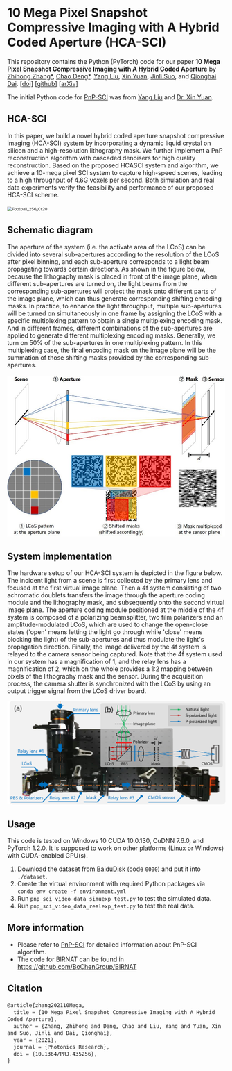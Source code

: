 # 10 Mega Pixel Snapshot Compressive Imaging with A Hybrid Coded Aperture (HCA-SCI) 
This repository contains the Python (PyTorch) code for our paper **10 Mega Pixel Snapshot Compressive Imaging with A Hybrid Coded Aperture** by [Zhihong Zhang*](https://zhihongz.github.io/),  [Chao Deng*](https://www.researchgate.net/profile/Chao-Deng-9), [Yang Liu](https://liuyang12.github.io/), [Xin Yuan](https://www.bell-labs.com/usr/x.yuan), [Jinli Suo](https://sites.google.com/site/suojinli/), and [Qionghai Dai](http://media.au.tsinghua.edu.cn/). [[doi\]](https://doi.org/10.1364/PRJ.435256) [[github\]](https://github.com/zhihongz/HCA-SCI) [[arXiv\]](https://arxiv.org/abs/2106.15765)

The initial Python code for [PnP-SCI](https://github.com/liuyang12/PnP-SCI) was from [Yang Liu](https://liuyang12.github.io "Yang Liu, MIT") and [Dr. Xin Yuan](https://sites.google.com/site/eiexyuan/ "Dr. Xin Yuan, Bell Labs").



## HCA-SCI

In this paper, we build a novel hybrid coded aperture snapshot compressive imaging (HCA-SCI) system by incorporating a dynamic liquid crystal on silicon and a high-resolution lithography mask. We further implement a PnP reconstruction algorithm with cascaded denoisers for high quality reconstruction. Based on the proposed HCASCI system and algorithm, we achieve a 10-mega pixel SCI system to capture high-speed scenes, leading to a high throughput of 4.6G voxels per second. Both simulation and real data experiments verify the feasibility and performance of our proposed HCA-SCI scheme.

<img src="_asset/Football_256_Cr20.gif" alt="Football_256_Cr20" style="zoom:67%;" />

## Schematic diagram

The aperture of the system (i.e. the activate area of the LCoS) can be divided into several sub-apertures according to the resolution of the LCoS after pixel binning, and each sub-aperture corresponds to a light beam propagating towards certain directions. As shown in the figure below, because the lithography mask is placed in front of the image plane, when different sub-apertures are turned on, the light beams from the corresponding sub-apertures will project the mask onto different parts of the image plane, which can thus generate corresponding shifting encoding masks. In practice, to enhance the light throughput, multiple sub-apertures will be turned on simultaneously in one frame by assigning the LCoS with a specific multiplexing pattern to obtain a single multiplexing encoding mask. And in different frames, different combinations of the sub-apertures are applied to generate different multiplexing encoding masks. Generally, we turn on 50% of the sub-apertures in one multiplexing pattern. In this multiplexing case, the final encoding mask on the image plane will be the summation of those shifting masks provided by the corresponding sub-apertures.

<img src="_asset/mask_gen.jpg" alt="mask_gen" style="zoom:67%;" />



## System implementation

The hardware setup of our HCA-SCI system is depicted in the figure below. The incident light from a scene is first collected by the primary lens and focused at the first virtual image plane. Then a 4f system consisting of two achromatic doublets transfers the image through the aperture coding module and the lithography mask, and subsequently onto the second virtual image plane. The aperture coding module positioned at the middle of the 4f system is composed of a polarizing beamsplitter, two film polarizers and an amplitude-modulated LCoS, which are used to change the open-close states ('open' means letting the light go through while 'close' means blocking the light) of the sub-apertures and thus modulate the light's propagation direction. Finally, the image delivered by the 4f system is relayed to the camera sensor being captured. Note that the 4f system used in our system has a magnification of 1, and the relay lens has a magnification of 2, which on the whole provides a 1:2 mapping between pixels of the lithography mask and the sensor. During the acquisition process, the camera shutter is synchronized with the LCoS by using an output trigger signal from the LCoS driver board.

<img src="_asset/system.png" alt="system" style="zoom:67%;" />



## Usage

This code is tested on Windows 10 CUDA 10.0.130, CuDNN 7.6.0, and PyTorch 1.2.0. It is supposed to work on other platforms (Linux or Windows) with CUDA-enabled GPU(s). 

1. Download the dataset from [BaiduDisk](https://pan.baidu.com/s/1ZLzKTmKtF0a3dY8wYV3dgQ) (code `0000`) and put it into `./dataset`.
2. Create the virtual environment with required Python packages via  
`conda env create -f environment.yml`
2. Run  `pnp_sci_video_data_simuexp_test.py` to test the simulated data.
3. Run  `pnp_sci_video_data_realexp_test.py` to test the real data.



## More information

- Please refer to [PnP-SCI](https://github.com/liuyang12/PnP-SCI) for detailed information about PnP-SCI algorithm.
- The code for BIRNAT can be found in https://github.com/BoChenGroup/BIRNAT





## Citation

```
@article{zhang202110Mega,
  title = {10 Mega Pixel Snapshot Compressive Imaging with A Hybrid Coded Aperture},
  author = {Zhang, Zhihong and Deng, Chao and Liu, Yang and Yuan, Xin and Suo, Jinli and Dai, Qionghai},
  year = {2021},
  journal = {Photonics Research},
  doi = {10.1364/PRJ.435256},
}
```

